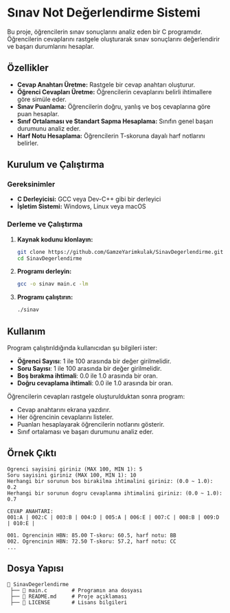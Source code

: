  # Sınav Not Değerlendirme Sistemi

Bu proje, öğrencilerin sınav sonuçlarını analiz eden bir C programıdır. Öğrencilerin cevaplarını rastgele oluşturarak sınav sonuçlarını değerlendirir ve başarı durumlarını hesaplar.

## Özellikler
- **Cevap Anahtarı Üretme:** Rastgele bir cevap anahtarı oluşturur.
- **Öğrenci Cevapları Üretme:** Öğrencilerin cevaplarını belirli ihtimallere göre simüle eder.
- **Sınav Puanlama:** Öğrencilerin doğru, yanlış ve boş cevaplarına göre puan hesaplar.
- **Sınıf Ortalaması ve Standart Sapma Hesaplama:** Sınıfın genel başarı durumunu analiz eder.
- **Harf Notu Hesaplama:** Öğrencilerin T-skoruna dayalı harf notlarını belirler.

## Kurulum ve Çalıştırma

### Gereksinimler
- **C Derleyicisi:** GCC veya Dev-C++ gibi bir derleyici
- **İşletim Sistemi:** Windows, Linux veya macOS

### Derleme ve Çalıştırma
1. **Kaynak kodunu klonlayın:**
   ```sh
   git clone https://github.com/GamzeYarimkulak/SinavDegerlendirme.git
   cd SinavDegerlendirme
   ```
2. **Programı derleyin:**
   ```sh
   gcc -o sinav main.c -lm
   ```
3. **Programı çalıştırın:**
   ```sh
   ./sinav
   ```

## Kullanım
Program çalıştırıldığında kullanıcıdan şu bilgileri ister:
- **Öğrenci Sayısı**: 1 ile 100 arasında bir değer girilmelidir.
- **Soru Sayısı**: 1 ile 100 arasında bir değer girilmelidir.
- **Boş bırakma ihtimali**: 0.0 ile 1.0 arasında bir oran.
- **Doğru cevaplama ihtimali**: 0.0 ile 1.0 arasında bir oran.

Öğrencilerin cevapları rastgele oluşturulduktan sonra program:
- Cevap anahtarını ekrana yazdırır.
- Her öğrencinin cevaplarını listeler.
- Puanları hesaplayarak öğrencilerin notlarını gösterir.
- Sınıf ortalaması ve başarı durumunu analiz eder.

## Örnek Çıktı
```
Ogrenci sayisini giriniz (MAX 100, MIN 1): 5
Soru sayisini giriniz (MAX 100, MIN 1): 10
Herhangi bir sorunun bos birakilma ihtimalini giriniz: (0.0 ~ 1.0): 0.2
Herhangi bir sorunun dogru cevaplanma ihtimalini giriniz: (0.0 ~ 1.0): 0.7

CEVAP ANAHTARI:
001:A | 002:C | 003:B | 004:D | 005:A | 006:E | 007:C | 008:B | 009:D | 010:E |

001. Ogrencinin HBN: 85.00 T-skoru: 60.5, harf notu: BB
002. Ogrencinin HBN: 72.50 T-skoru: 57.2, harf notu: CC
...
```

## Dosya Yapısı
```
📂 SinavDegerlendirme
 ├── 📄 main.c        # Programın ana dosyası
 ├── 📄 README.md     # Proje açıklaması
 ├── 📄 LICENSE       # Lisans bilgileri
```

